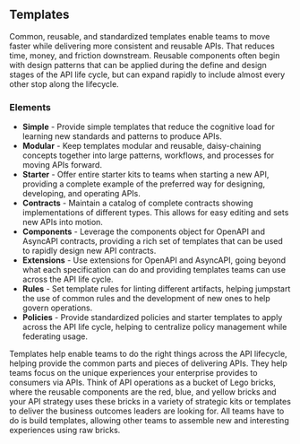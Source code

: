 ## Templates 
Common, reusable, and standardized templates enable teams to move faster while delivering more consistent and reusable APIs. That reduces time, money, and friction downstream. Reusable components often begin with design patterns that can be applied during the define and design stages of the API life cycle, but can expand rapidly to include almost every other stop along the lifecycle. 

### Elements 
 

- **Simple** - Provide simple templates that reduce the cognitive load for learning new standards and patterns to produce APIs. 
- **Modular** - Keep templates modular and reusable, daisy-chaining concepts together into large patterns, workflows, and processes for moving APIs forward. 
- **Starter** - Offer entire starter kits to teams when starting a new API, providing a complete example of the preferred way for designing, developing, and operating APIs. 
- **Contracts** - Maintain a catalog of complete contracts showing implementations of different types. This allows for easy editing and sets new APIs into motion. 
- **Components** - Leverage the components object for OpenAPI and AsyncAPI contracts, providing a rich set of templates that can be used to rapidly design new API contracts. 
- **Extensions** - Use extensions for OpenAPI and AsyncAPI, going beyond what each specification can do and providing templates teams can use across the API life cycle. 
- **Rules** - Set template rules for linting different artifacts, helping jumpstart the use of common rules and the development of new ones to help govern operations. 
- **Policies** - Provide standardized policies and starter templates to apply across the API life cycle, helping to centralize policy management while federating usage. 
 
Templates help enable teams to do the right things across the API lifecycle, helping provide the common parts and pieces of delivering APIs. They help teams focus on the unique experiences your enterprise provides to consumers via APIs.
Think of API operations as a bucket of Lego bricks, where the reusable components are the red, blue, and yellow bricks and your API strategy uses these bricks in a variety of strategic kits or templates to deliver the business outcomes leaders are looking for. All teams have to do is build templates, allowing other teams to assemble new and interesting experiences using raw bricks. 
